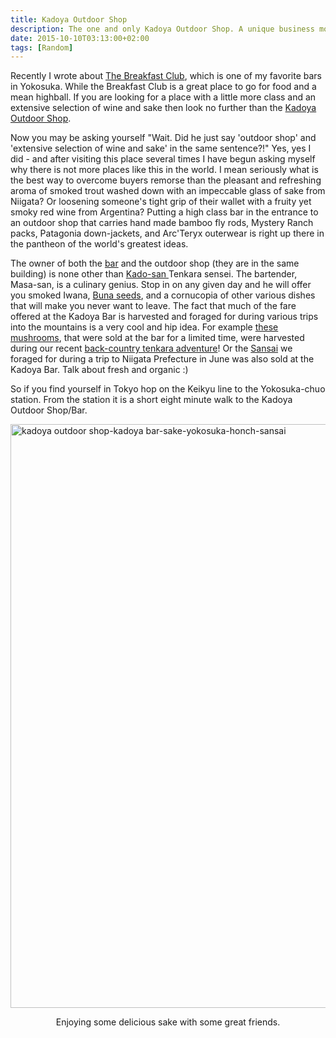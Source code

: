 ```yaml
---
title: Kadoya Outdoor Shop
description: The one and only Kadoya Outdoor Shop. A unique business model that more outdoor shops should embody, imho...
date: 2015-10-10T03:13:00+02:00
tags: [Random]
---
```

<div class=“text-lg m-2”>
<p class="mb-2">Recently I wrote about <a href="https://www.fallfishtenkara.com/the-breakfast-club/" target="_blank" rel="noopener">The Breakfast Club</a>, which is one of my favorite bars in Yokosuka. While the Breakfast Club is a great place to go for food and a mean highball. If you are looking for a place with a little more class and an extensive selection of wine and sake then look no further than the <a href="http://104.248.67.90/information/tenkara-fishing-stores/" target="_blank" rel="noopener">Kadoya Outdoor Shop</a>.</p>



<p class="mt-2 mb-2">Now you may be asking yourself "Wait. Did he just say 'outdoor shop' and 'extensive selection of wine and sake' in the same sentence?!" Yes, yes I did - and after visiting this place several times I have begun asking myself why there is not more places like this in the world. I mean seriously what is the best way to overcome buyers remorse than the pleasant and refreshing aroma of smoked trout washed down with an impeccable glass of sake from Niigata? Or loosening someone's tight grip of their wallet with a fruity yet smoky red wine from Argentina? Putting a high class bar in the entrance to an outdoor shop that carries hand made bamboo fly rods, Mystery Ranch packs, Patagonia down-jackets, and Arc'Teryx outerwear is right up there in the pantheon of the world's greatest ideas.</p>



<p class="mt-2 mb-2">The owner of both the <a href="https://www.facebook.com/kadoya.no.bar" target="_blank" rel="noopener">bar</a> and the outdoor shop (they are in the same building) is none other than <a href="https://www.badgertenkara.com/bt-blog/iwana-tenkara-a-guest-post-by-isaac-tait" target="_blank" rel="noopener">Kado-san </a>Tenkara sensei. The bartender, Masa-san, is a culinary genius. Stop in on any given day and he will offer you smoked Iwana, <a href="https://en.wikipedia.org/wiki/Fagus_crenata" target="_blank" rel="noopener">Buna seeds</a>, and a cornucopia of other various dishes that will make you never want to leave. The fact that much of the fare offered at the Kadoya Bar is harvested and foraged for during various trips into the mountains is a very cool and hip idea. For example <a href="https://www.facebook.com/kadoya.no.bar/posts/847868285327681" target="_blank" rel="noopener">these mushrooms</a>, that were sold at the bar for a limited time, were harvested during our recent <a href="http://104.248.67.90/backcountry-tenkara/" target="_blank" rel="noopener">back-country tenkara adventure</a>! Or the <a href="http://104.248.67.90/sansai-mountain-vegetables/" target="_blank" rel="noopener">Sansai</a> we foraged for during a trip to Niigata Prefecture in June was also sold at the Kadoya Bar. Talk about fresh and organic :)</p>



<p class="mt-2 mb-2">So if you find yourself in Tokyo hop on the Keikyu line to the Yokosuka-chuo station. From the station it is a short eight minute walk to the Kadoya Outdoor Shop/Bar.</p>

<a href="http://104.248.67.90/wp-content/uploads/2015/10/kadoya-outdoor-shop-kadoya-bar-sake-yokosuka-honch-sansai.jpg"><img class="size-large wp-image-2137 aligncenter" src="http://104.248.67.90/wp-content/uploads/2015/10/kadoya-outdoor-shop-kadoya-bar-sake-yokosuka-honch-sansai-1024x1018.jpg" alt="kadoya outdoor shop-kadoya bar-sake-yokosuka-honch-sansai" width="940" height="934" /></a>
<p style="text-align: center;">Enjoying some delicious sake with some great friends.</p></>

<img class="w-8/12 rounded-lg shadow-lg mx-auto" src="" alt="" />
</div>
